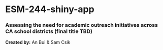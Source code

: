 # ESM-244-shiny-app

### Assessing the need for academic outreach initiatives across CA school districts (final title TBD)

**Created by:** An Bui & Sam Csik
